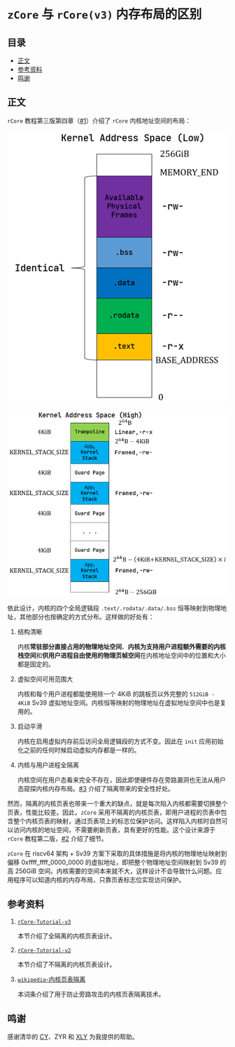 ﻿# `zCore` 与 `rCore(v3)` 内存布局的区别

## 目录

- [正文](#正文)
- [参考资料](#参考资料)
- [鸣谢](#鸣谢)

## 正文

`rCore` 教程第三版第四章（[#1](#参考资料)）介绍了 `rCore` 内核地址空间的布局：

![低 256GiB](kernel-as-low.png)

![高 256GiB](kernel-as-high.png)

依此设计，内核的四个全局逻辑段 `.text/.rodata/.data/.bss` 恒等映射到物理地址，其他部分也按确定的方式分布。这样做的好处有：

1. 结构清晰

   内核**常驻部分直接占用的物理地址空间**、**内核为支持用户进程额外需要的内核栈空间**和**供用户进程自由使用的物理页帧空间**在内核地址空间中的位置和大小都是固定的。

2. 虚拟空间可用范围大

   内核和每个用户进程都能使用除一个 4KiB 的跳板页以外完整的 `512GiB - 4KiB` Sv39 虚拟地址空间。内核恒等映射的物理地址在虚拟地址空间中也是复用的。

3. 启动平滑

   内核在启用虚拟内存前后访问全局逻辑段的方式不变。因此在 `init` 应用初始化之前的任何时候启动虚拟内存都是一样的。

4. 内核与用户进程全隔离

   内核空间在用户态看来完全不存在，因此即使硬件存在旁路漏洞也无法从用户态窥探内核内存布局。[#3](#参考资料) 介绍了隔离带来的安全性好处。

然而，隔离的内核页表也带来一个重大的缺点，就是每次陷入内核都需要切换整个页表，性能比较差。因此，`zCore` 采用不隔离的内核页表，即用户进程的页表中包含整个内核页表的映射，通过页表项上的标志位保护访问。这样陷入内核时自然可以访问内核的地址空间，不需要刷新页表，具有更好的性能。这个设计来源于 `rCore` 教程第二版，[#2](#参考资料) 介绍了细节。

`zCore` 在 riscv64 架构 + Sv39 方案下采取的具体措施是将内核的物理地址映射到偏移 0xffff_ffff_0000_0000 的虚拟地址，即把整个物理地址空间映射到 Sv39 的高 256GiB 空间。内核需要的空间本来就不大，这样设计不会导致什么问题。应用程序可以知道内核的内存布局，只靠页表标志位实现访问保护。

## 参考资料

1. [`rCore-Tutorial-v3`](https://rcore-os.github.io/rCore-Tutorial-Book-v3/chapter4/5kernel-app-spaces.html#id6)

   本节介绍了全隔离的内核页表设计。

2. [`rCore-Tutorial-v2`](https://rcore-os.github.io/rCore_tutorial_doc/chapter5/part2.html)

   本节介绍了不隔离的内核页表设计。

3. [`wikipedia`-内核页表隔离](https://zh.wikipedia.org/wiki/%E5%86%85%E6%A0%B8%E9%A1%B5%E8%A1%A8%E9%9A%94%E7%A6%BB)

   本词条介绍了用于防止旁路攻击的内核页表隔离技术。

## 鸣谢

感谢清华的 [CY](https://github.com/chyyuu)、ZYR 和 [XLY](https://github.com/elliott10) 为我提供的帮助。
